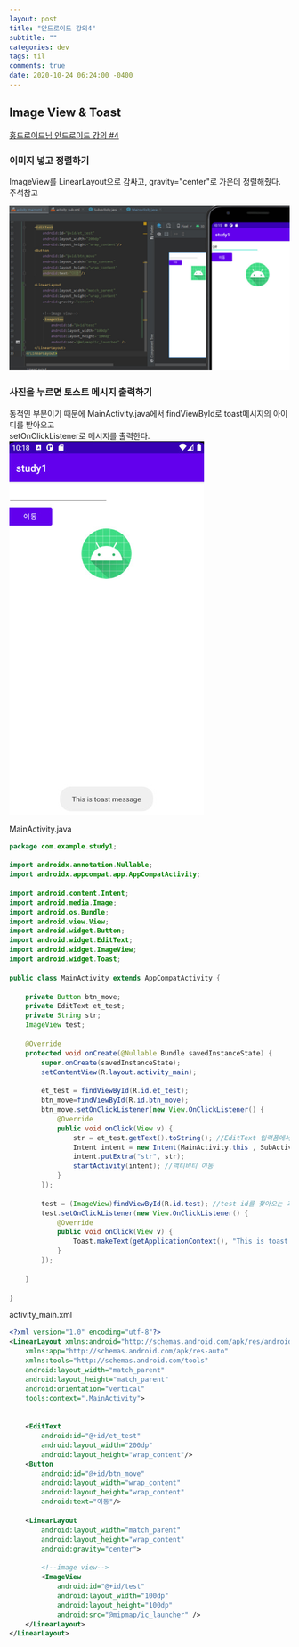 ```yaml
---
layout: post
title: "안드로이드 강의4"
subtitle: ""
categories: dev
tags: til
comments: true
date: 2020-10-24 06:24:00 -0400
---
```


## Image View & Toast 
[홍드로이드님 안드로이드 강의 #4](https://youtu.be/fRDy13p8L78)     

### 이미지 넣고 정렬하기        
ImageView를 LinearLayout으로 감싸고, gravity="center"로 가운데 정렬해줬다. 주석참고         

<img src ="/assets/img/posts/Cap 2020-10-24 07-15-41-193.jpg">  

### 사진을 누르면 토스트 메시지 출력하기    
동적인 부분이기 때문에 MainActivity.java에서 
findViewById로 toast메시지의 아이디를 받아오고  
setOnClickListener로 메시지를 출력한다.     
<img src ="/assets/img/posts/Cap 2020-10-24 07-18-18-775.jpg">  


MainActivity.java   
```java
package com.example.study1;

import androidx.annotation.Nullable;
import androidx.appcompat.app.AppCompatActivity;

import android.content.Intent;
import android.media.Image;
import android.os.Bundle;
import android.view.View;
import android.widget.Button;
import android.widget.EditText;
import android.widget.ImageView;
import android.widget.Toast;

public class MainActivity extends AppCompatActivity {

    private Button btn_move;
    private EditText et_test;
    private String str;
    ImageView test;

    @Override
    protected void onCreate(@Nullable Bundle savedInstanceState) {
        super.onCreate(savedInstanceState);
        setContentView(R.layout.activity_main);

        et_test = findViewById(R.id.et_test);
        btn_move=findViewById(R.id.btn_move);
        btn_move.setOnClickListener(new View.OnClickListener() {
            @Override
            public void onClick(View v) {
                str = et_test.getText().toString(); //EditText 입력폼에서 받아온 텍스트가 Sub화면에 출력됨
                Intent intent = new Intent(MainActivity.this , SubActivity.class ); //첫번째 인자는 현재 액티비티, 두번째는 이동하고 싶은 액티비티
                intent.putExtra("str", str);
                startActivity(intent); //액티비티 이동
            }
        });

        test = (ImageView)findViewById(R.id.test); //test id를 찾아오는 과정
        test.setOnClickListener(new View.OnClickListener() {
            @Override
            public void onClick(View v) {
                Toast.makeText(getApplicationContext(), "This is toast message", Toast.LENGTH_SHORT).show();
            }
        });

    }

}
```

activity_main.xml   

```xml
<?xml version="1.0" encoding="utf-8"?>
<LinearLayout xmlns:android="http://schemas.android.com/apk/res/android"
    xmlns:app="http://schemas.android.com/apk/res-auto"
    xmlns:tools="http://schemas.android.com/tools"
    android:layout_width="match_parent"
    android:layout_height="match_parent"
    android:orientation="vertical"
    tools:context=".MainActivity">


    <EditText
        android:id="@+id/et_test"
        android:layout_width="200dp"
        android:layout_height="wrap_content"/>
    <Button
        android:id="@+id/btn_move"
        android:layout_width="wrap_content"
        android:layout_height="wrap_content"
        android:text="이동"/>

    <LinearLayout
        android:layout_width="match_parent"
        android:layout_height="wrap_content"
        android:gravity="center">

        <!--image view-->
        <ImageView
            android:id="@+id/test"
            android:layout_width="100dp"
            android:layout_height="100dp"
            android:src="@mipmap/ic_launcher" />
    </LinearLayout>
</LinearLayout>
```
